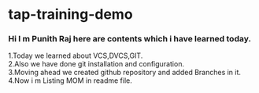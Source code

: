 # tap-training-demo

### Hi I m **Punith Raj** here are contents which i have learned today.

1.Today we learned about VCS,DVCS,GIT.<br>
2.Also we have done git installation and configuration.<br>
3.Moving ahead we created github repository and added Branches in it.<br>
4.Now i m Listing MOM in readme file.
